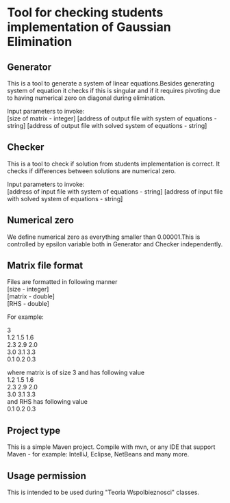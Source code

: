 Tool for checking students implementation of Gaussian Elimination
===========================

Generator
-------------------------
This is a tool to generate a system of linear equations.Besides generating system of equation it checks if this is singular and if it requires pivoting due to having numerical zero on diagonal during elimination.

Input parameters to invoke:  
[size of matrix - integer] [address of output file with system of equations - string] [address of output file with solved system of equations - string]

Checker
-------------------------

This is a tool to check if solution from students implementation is correct. It checks if differences between solutions are numerical zero.

Input parameters to invoke:  
[address of input file with system of equations - string] [address of input file with solved system of equations - string]

Numerical zero
-------------------------

We define numerical zero as everything smaller than 0.00001.This is controlled by epsilon variable both in Generator and Checker independently.

Matrix file format
-------------------------

Files are formatted in following manner  
[size - integer]  
[matrix - double]  
[RHS - double]

For example:

3  
1.2 1.5 1.6  
2.3 2.9 2.0  
3.0 3.1 3.3  
0.1 0.2 0.3

where matrix is of size 3 and has following value  
1.2 1.5 1.6  
2.3 2.9 2.0  
3.0 3.1 3.3  
and RHS has following value  
0.1 0.2 0.3


Project type
-------------------------

This is a simple Maven project. Compile with mvn, or any IDE that support Maven - for example: IntelliJ, Eclipse, NetBeans and many more.

Usage permission
-------------------------

This is intended to be used during "Teoria Wspolbieznosci" classes.
